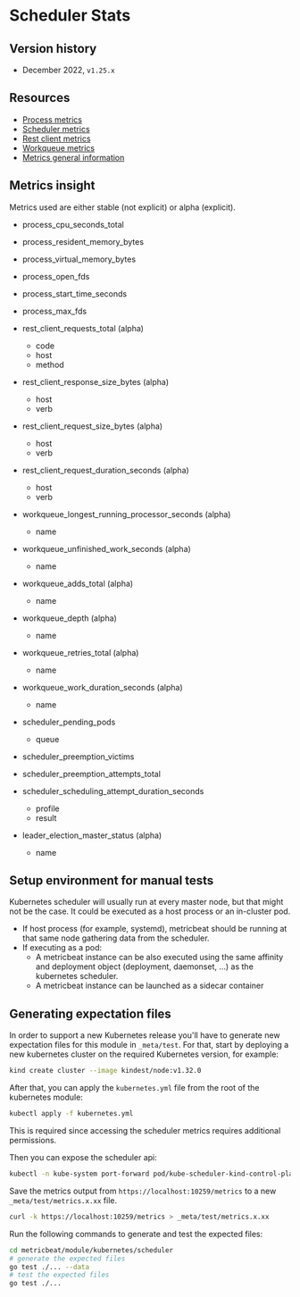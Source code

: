 # Scheduler Stats

## Version history

- December 2022, `v1.25.x`

## Resources

- [Process metrics](https://github.com/kubernetes/kubernetes/blob/master/vendor/github.com/prometheus/client_golang/prometheus/process_collector.go)
- [Scheduler metrics](https://github.com/kubernetes/kubernetes/blob/master/pkg/scheduler/metrics/metrics.go)
- [Rest client metrics](https://github.com/kubernetes/component-base/blob/master/metrics/prometheus/restclient/metrics.go)
- [Workqueue metrics](https://github.com/kubernetes/kubernetes/blob/master/staging/src/k8s.io/component-base/metrics/prometheus/workqueue/metrics.go)
- [Metrics general information](https://kubernetes.io/docs/reference/instrumentation/metrics/)


## Metrics insight

Metrics used are either stable (not explicit) or alpha (explicit).

- process_cpu_seconds_total
- process_resident_memory_bytes
- process_virtual_memory_bytes
- process_open_fds
- process_start_time_seconds
- process_max_fds


- rest_client_requests_total (alpha)
  - code
  - host
  - method
- rest_client_response_size_bytes (alpha)
  - host
  - verb
- rest_client_request_size_bytes (alpha)
  - host
  - verb
- rest_client_request_duration_seconds (alpha)
  - host
  - verb


- workqueue_longest_running_processor_seconds (alpha)
  - name
- workqueue_unfinished_work_seconds (alpha)
  - name
- workqueue_adds_total (alpha)
  - name
- workqueue_depth (alpha)
  - name
- workqueue_retries_total (alpha)
  - name
- workqueue_work_duration_seconds (alpha)
  - name


- scheduler_pending_pods
  - queue
- scheduler_preemption_victims
- scheduler_preemption_attempts_total
- scheduler_scheduling_attempt_duration_seconds
  - profile
  - result


- leader_election_master_status (alpha)
  - name

## Setup environment for manual tests

Kubernetes scheduler will usually run at every master node, but that might not be the case. It could be executed as a host process or an in-cluster pod.

- If host process (for example, systemd), metricbeat should be running at that same node gathering data from the scheduler.
- If executing as a pod:
    - A metricbeat instance can be also executed using the same affinity and deployment object (deployment, daemonset, ...) as the kubernetes scheduler.
    - A metricbeat instance can be launched as a sidecar container

## Generating expectation files

In order to support a new Kubernetes release you'll have to generate new expectation files for this module in `_meta/test`. For that, start by deploying a new kubernetes cluster on the required Kubernetes version, for example:

```bash
kind create cluster --image kindest/node:v1.32.0
```

After that, you can apply the `kubernetes.yml` file from the root of the kubernetes module:

```bash
kubectl apply -f kubernetes.yml
```

This is required since accessing the scheduler metrics requires additional permissions.

Then you can expose the scheduler api:

```bash
kubectl -n kube-system port-forward pod/kube-scheduler-kind-control-plane 10259
```

Save the metrics output from `https://localhost:10259/metrics` to a new `_meta/test/metrics.x.xx` file.

```bash
curl -k https://localhost:10259/metrics > _meta/test/metrics.x.xx
```

Run the following commands to generate and test the expected files:

```bash
cd metricbeat/module/kubernetes/scheduler
# generate the expected files
go test ./... --data
# test the expected files
go test ./...
```











